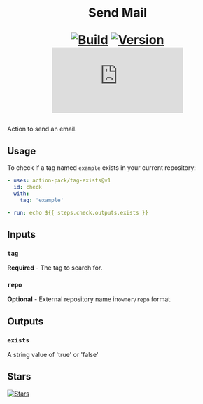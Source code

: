 <h1 align="center">Send Mail<br />
<div align="center">
  
  [![Build](https://github.com/action-pack/send-mail/actions/workflows/build.yml/badge.svg)](https://github.com/action-pack/send-mail/)
  [![Version](https://img.shields.io/github/v/tag/action-pack/send-mail?label=version&sort=semver&color=066da5)](https://github.com/marketplace/actions/send-mail)
  [![Size](https://img.shields.io/github/size/action-pack/send-mail/dist/index.js?branch=release/v1.00&label=size&color=066da5)](https://github.com/action-pack/send-mail/)
  
</div></h1>

Action to send an email.

## Usage

To check if a tag named `example` exists in your current repository:

```yaml
- uses: action-pack/tag-exists@v1
  id: check
  with: 
    tag: 'example'

- run: echo ${{ steps.check.outputs.exists }}
```

## Inputs

### `tag` 

**Required** - The tag to search for.

### `repo`

**Optional** - External repository name in`owner/repo` format.

## Outputs

### `exists`

A string value of 'true' or 'false'

## Stars
[![Stars](https://starchart.cc/action-pack/send-mail.svg?variant=adaptive)](https://starchart.cc/action-pack/send-mail)
